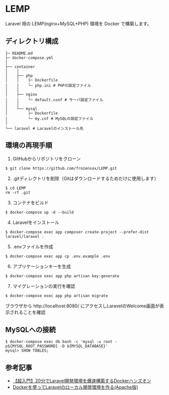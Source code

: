 # LEMP
Laravel 用の LEMP(nginx+MySQL+PHP) 環境を Docker で構築します。

## ディレクトリ構成
```
├─ README.md
├─ docker-compose.yml
│
├── container
│    │
│    ├── php
│    │    ├─ Dockerfile
│    │    └─ php.ini # PHPの設定ファイル
│    │
│    ├── nginx
│    │    └─ default.conf # サーバ設定ファイル
│    │
│    └── mysql
│         ├─ Dockerfile
│         └─ my.cnf # MySQLの設定ファイル
│
└── laravel # Laravelのインストール先
```

## 環境の再現手順
1. GitHubからリポジトリをクローン
```
$ git clone https://github.com/frozensox/LEMP.git
```
2. .gitディレクトリを削除（Gitはダウンロードするためだけに使用します）
```
$ cd LEMP
rm -rf .git
```
3. コンテナをビルド
```
$ docker-compose up -d --build
```
4. Laravelをインストール
```
$ docker-compose exec app composer create-project --prefer-dist laravel/laravel .
```
5. .envファイルを作成
```
$ docker-compose exec app cp .env.example .env
```
6. アプリケーションキーを生成
```
$ docker-compose exec app php artisan key:generate
```
7. マイグレーションの実行を確認
```
$ docker-compose exec app php artisan migrate
```
ブラウザから http://localhost:8080/ にアクセスしLaravelのWelcome画面が表示されることを確認

## MySQLへの接続
```
$ docker-compose exec db bash -c 'mysql -u root -p${MYSQL_ROOT_PASSWORD} -D ${MYSQL_DATABASE}'
mysql> SHOW TABLES;
```

## 参考記事
- [【超入門】20分でLaravel開発環境を爆速構築するDockerハンズオン](https://qiita.com/ucan-lab/items/56c9dc3cf2e6762672f4)
- [Dockerを使ってLaravelのローカル開発環境を作る(Apache版)](https://qiita.com/ucan-lab/items/38cd04cee1f3f9e024b9)
